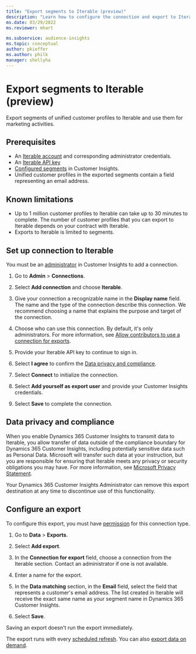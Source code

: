 ```yaml
---
title: "Export segments to Iterable (preview)"
description: "Learn how to configure the connection and export to Iterable."
ms.date: 03/29/2022
ms.reviewer: mhart

ms.subservice: audience-insights
ms.topic: conceptual
author: pkieffer
ms.author: philk
manager: shellyha
---
```


# Export segments to Iterable (preview)

Export segments of unified customer profiles to Iterable and use them for marketing activities.

## Prerequisites

- An [Iterable account](https://iterable.com/) and corresponding administrator credentials.
- An [Iterable API key](https://support.iterable.com/hc/en-us/articles/360043464871)
- [Configured segments](segments.md) in Customer Insights.
- Unified customer profiles in the exported segments contain a field representing an email address.

## Known limitations

- Up to 1 million customer profiles to Iterable can take up to 30 minutes to complete. The number of customer profiles that you can export to Iterable depends on your contract with Iterable.
- Exports to Iterable is limited to segments.

## Set up connection to Iterable

You must be an [administrator](permissions.md) in Customer Insights to add a connection.

1. Go to **Admin** > **Connections**.

1. Select **Add connection** and choose **Iterable**.

1. Give your connection a recognizable name in the **Display name** field. The name and the type of the connection describe this connection. We recommend choosing a name that explains the purpose and target of the connection.

1. Choose who can use this connection. By default, it's only administrators. For more information, see [Allow contributors to use a connection for exports](connections.md#allow-contributors-to-use-a-connection-for-exports).

1. Provide your Iterable API key to continue to sign in.

1. Select **I agree** to confirm the [Data privacy and compliance](#data-privacy-and-compliance).

1. Select **Connect** to initialize the connection.

1. Select **Add yourself as export user** and provide your Customer Insights credentials.

1. Select **Save** to complete the connection.

## Data privacy and compliance

When you enable Dynamics 365 Customer Insights to transmit data to Iterable, you allow transfer of data outside of the compliance boundary for Dynamics 365 Customer Insights, including potentially sensitive data such as Personal Data. Microsoft will transfer such data at your instruction, but you are responsible for ensuring that Iterable meets any privacy or security obligations you may have. For more information, see [Microsoft Privacy Statement](https://go.microsoft.com/fwlink/?linkid=396732).

Your Dynamics 365 Customer Insights Administrator can remove this export destination at any time to discontinue use of this functionality.

## Configure an export

To configure this export, you must have [permission](export-destinations.md#set-up-a-new-export) for this connection type.

1. Go to **Data** > **Exports**.

1. Select **Add export**.

1. In the **Connection for export** field, choose a connection from the Iterable section. Contact an administrator if one is not available.

1. Enter a name for the export.

1. In the **Data matching** section, in the **Email** field, select the field that represents a customer's email address. The list created in Iterable will receive the exact same name as your segment name in Dynamics 365 Customer Insights.

1. Select **Save**.

Saving an export doesn't run the export immediately.

The export runs with every [scheduled refresh](system.md#schedule-tab). You can also [export data on demand](export-destinations.md#run-exports-on-demand).
